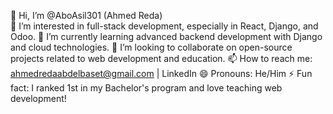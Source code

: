 👋 Hi, I’m @AboAsil301 (Ahmed Reda)<br>
👀 I’m interested in full-stack development, especially in React, Django, and Odoo.
🌱 I’m currently learning advanced backend development with Django and cloud technologies.
💞️ I’m looking to collaborate on open-source projects related to web development and education.
📫 How to reach me: ahmedredaabdelbaset@gmail.com | LinkedIn
😄 Pronouns: He/Him
⚡ Fun fact: I ranked 1st in my Bachelor's program and love teaching web development!

<!---
AboAsil301/AboAsil301 is a ✨ special ✨ repository because its `README.md` (this file) appears on your GitHub profile.
You can click the Preview link to take a look at your changes.
--->
